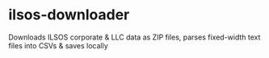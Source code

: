 # ilsos-downloader
Downloads ILSOS corporate &amp; LLC data as ZIP files, parses fixed-width text files into CSVs &amp; saves locally
